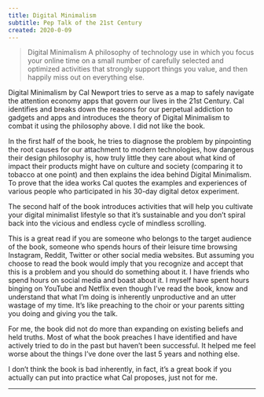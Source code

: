 ```yaml
---
title: Digital Minimalism
subtitle: Pep Talk of the 21st Century
created: 2020-0-09
---
```


> Digital Minimalism A philosophy of technology use in which you focus your online time on a small number of carefully selected and optimized activities that strongly support things you value, and then happily miss out on everything else.

Digital Minimalism by Cal Newport tries to serve as a map to safely navigate the attention economy apps that govern our lives in the 21st Century. Cal identifies and breaks down the reasons for our perpetual addiction to gadgets and apps and introduces the theory of Digital Minimalism to combat it using the philosophy above. I did not like the book.

In the first half of the book, he tries to diagnose the problem by pinpointing the root causes for our attachment to modern technologies, how dangerous their design philosophy is, how truly little they care about what kind of impact their products might have on culture and society (comparing it to tobacco at one point) and then explains the idea behind Digital Minimalism. To prove that the idea works Cal quotes the examples and experiences of various people who participated in his 30-day digital detox experiment.

The second half of the book introduces activities that will help you cultivate your digital minimalist lifestyle so that it’s sustainable and you don’t spiral back into the vicious and endless cycle of mindless scrolling.

This is a great read if you are someone who belongs to the target audience of the book, someone who spends hours of their leisure time browsing Instagram, Reddit, Twitter or other social media websites. But assuming you choose to read the book would imply that you recognize and accept that this is a problem and you should do something about it. I have friends who spend hours on social media and boast about it. I myself have spent hours binging on YouTube and Netflix even though I’ve read the book, know and understand that what I’m doing is inherently unproductive and an utter wastage of my time. It’s like preaching to the choir or your parents sitting you doing and giving you the talk.

For me, the book did not do more than expanding on existing beliefs and held truths. Most of what the book preaches I have identified and have actively tried to do in the past but haven’t been successful. It helped me feel worse about the things I’ve done over the last 5 years and nothing else.

I don’t think the book is bad inherently, in fact, it’s a great book if you actually can put into practice what Cal proposes, just not for me.

---
